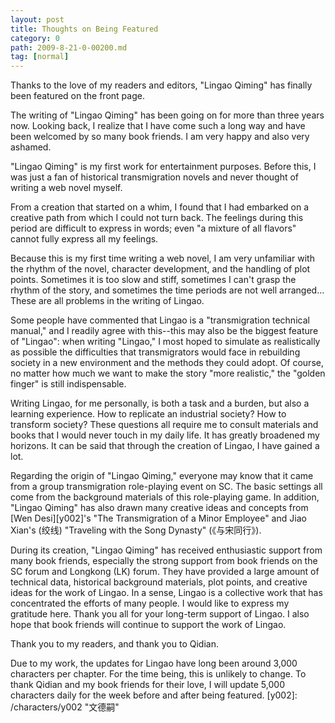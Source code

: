 ```yaml
---
layout: post
title: Thoughts on Being Featured
category: 0
path: 2009-8-21-0-00200.md
tag: [normal]
---
```


Thanks to the love of my readers and editors, "Lingao Qiming" has finally been featured on the front page.

The writing of "Lingao Qiming" has been going on for more than three years now. Looking back, I realize that I have come such a long way and have been welcomed by so many book friends. I am very happy and also very ashamed.

"Lingao Qiming" is my first work for entertainment purposes. Before this, I was just a fan of historical transmigration novels and never thought of writing a web novel myself.

From a creation that started on a whim, I found that I had embarked on a creative path from which I could not turn back. The feelings during this period are difficult to express in words; even "a mixture of all flavors" cannot fully express all my feelings.

Because this is my first time writing a web novel, I am very unfamiliar with the rhythm of the novel, character development, and the handling of plot points. Sometimes it is too slow and stiff, sometimes I can't grasp the rhythm of the story, and sometimes the time periods are not well arranged... These are all problems in the writing of Lingao.

Some people have commented that Lingao is a "transmigration technical manual," and I readily agree with this--this may also be the biggest feature of "Lingao": when writing "Lingao," I most hoped to simulate as realistically as possible the difficulties that transmigrators would face in rebuilding society in a new environment and the methods they could adopt. Of course, no matter how much we want to make the story "more realistic," the "golden finger" is still indispensable.

Writing Lingao, for me personally, is both a task and a burden, but also a learning experience. How to replicate an industrial society? How to transform society? These questions all require me to consult materials and books that I would never touch in my daily life. It has greatly broadened my horizons. It can be said that through the creation of Lingao, I have gained a lot.

Regarding the origin of "Lingao Qiming," everyone may know that it came from a group transmigration role-playing event on SC. The basic settings all come from the background materials of this role-playing game. In addition, "Lingao Qiming" has also drawn many creative ideas and concepts from [Wen Desi][y002]'s "The Transmigration of a Minor Employee" and Jiao Xian's (绞线) "Traveling with the Song Dynasty" (《与宋同行》).

During its creation, "Lingao Qiming" has received enthusiastic support from many book friends, especially the strong support from book friends on the SC forum and Longkong (LK) forum. They have provided a large amount of technical data, historical background materials, plot points, and creative ideas for the work of Lingao. In a sense, Lingao is a collective work that has concentrated the efforts of many people. I would like to express my gratitude here. Thank you all for your long-term support of Lingao. I also hope that book friends will continue to support the work of Lingao.

Thank you to my readers, and thank you to Qidian.

Due to my work, the updates for Lingao have long been around 3,000 characters per chapter. For the time being, this is unlikely to change. To thank Qidian and my book friends for their love, I will update 5,000 characters daily for the week before and after being featured.
[y002]: /characters/y002 "文德嗣"
